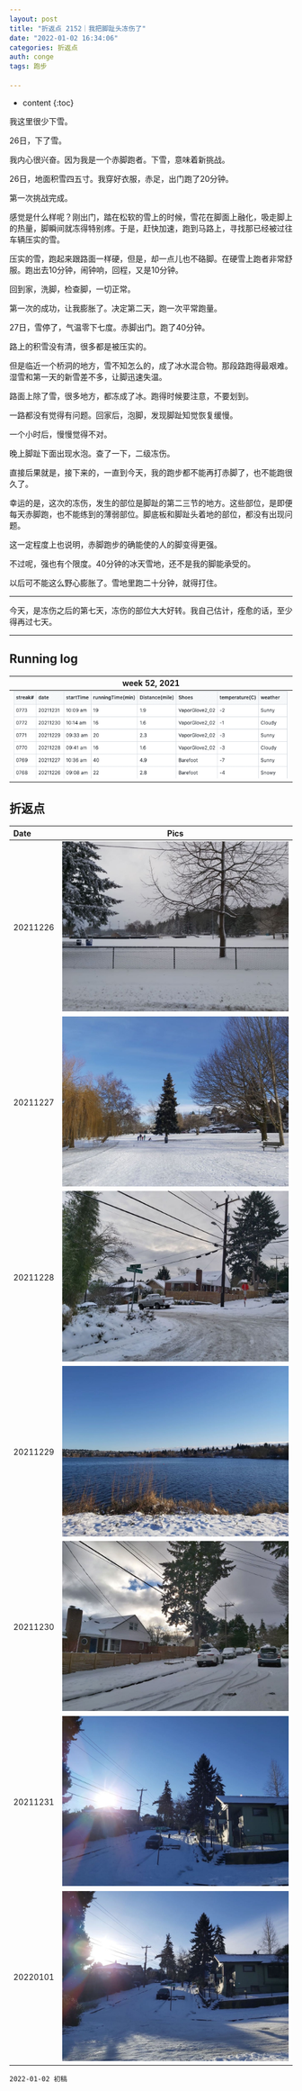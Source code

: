 ```yaml
---
layout: post
title: "折返点 2152｜我把脚趾头冻伤了"
date: "2022-01-02 16:34:06"
categories: 折返点
auth: conge
tags: 跑步

---
```

* content
{:toc}

我这里很少下雪。

26日，下了雪。

我内心很兴奋。因为我是一个赤脚跑者。下雪，意味着新挑战。

26日，地面积雪四五寸。我穿好衣服，赤足，出门跑了20分钟。

第一次挑战完成。




感觉是什么样呢？刚出门，踏在松软的雪上的时候，雪花在脚面上融化，吸走脚上的热量，脚瞬间就冻得特别疼。于是，赶快加速，跑到马路上，寻找那已经被过往车辆压实的雪。

压实的雪，跑起来跟路面一样硬，但是，却一点儿也不硌脚。在硬雪上跑者非常舒服。跑出去10分钟，闹钟响，回程，又是10分钟。

回到家，洗脚，检查脚，一切正常。

第一次的成功，让我膨胀了。决定第二天，跑一次平常跑量。

27日，雪停了，气温零下七度。赤脚出门。跑了40分钟。

路上的积雪没有清，很多都是被压实的。

但是临近一个桥洞的地方，雪不知怎么的，成了冰水混合物。那段路跑得最艰难。湿雪和第一天的新雪差不多，让脚迅速失温。

路面上除了雪，很多地方，都冻成了冰。跑得时候要注意，不要划到。

一路都没有觉得有问题。回家后，泡脚，发现脚趾知觉恢复缓慢。

一个小时后，慢慢觉得不对。

晚上脚趾下面出现水泡。查了一下，二级冻伤。

直接后果就是，接下来的，一直到今天，我的跑步都不能再打赤脚了，也不能跑很久了。

幸运的是，这次的冻伤，发生的部位是脚趾的第二三节的地方。这些部位，是即便每天赤脚跑，也不能练到的薄弱部位。脚底板和脚趾头着地的部位，都没有出现问题。

这一定程度上也说明，赤脚跑步的确能使的人的脚变得更强。

不过呢，强也有个限度。40分钟的冰天雪地，还不是我的脚能承受的。

以后可不能这么野心膨胀了。雪地里跑二十分钟，就得打住。

---

今天，是冻伤之后的第七天，冻伤的部位大大好转。我自己估计，痊愈的话，至少得再过七天。

----

## Running log

|week 52, 2021|
|:----:|
|![Running log, week 52, 2021](/assets/images/折返点/2021_wk52.png)|


## 折返点

|Date|Pics|
|:----|:----:|
|20211226|![20211226.jpg](/assets/images/折返点/20211226.jpg)|
|20211227|![20211227.jpg](/assets/images/折返点/20211227.jpg)|
|20211228|![20211228.jpg](/assets/images/折返点/20211228.jpg)|
|20211229|![20211229.jpg](/assets/images/折返点/20211229.jpg)|
|20211230|![20211230.jpg](/assets/images/折返点/20211230.jpg)|
|20211231|![20211231.jpg](/assets/images/折返点/20211231.jpg)|
|20220101|![20220101.jpg](/assets/images/折返点/20220101.jpg)|


```
2022-01-02 初稿
```
